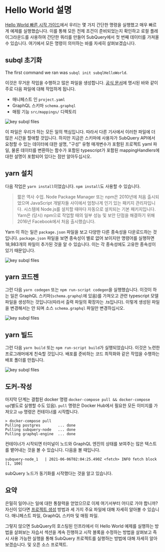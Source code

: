 # Hello World 설명

[Hello World 빠른 시작 가이드](helloworld-localhost.md)에서 우리는 몇 가지 간단한 명령을 실행했고 매우 빠르게 예제를 실행했습니다. 이를 통해 모든 전제 조건이 준비되었는지 확인하고 로컬 플레이그라운드를 사용하여 간단한 쿼리를 만들어 SubQuery에서 첫 번째 데이터를 가져올 수 있습니다. 여기에서 모든 명령이 의미하는 바를 자세히 살펴보겠습니다.

## subql 초기화

The first command we ran was `subql init subqlHelloWorld`.

이것은 무거운 작업을 수행하고 많은 파일을 생성합니다. [공식 문서](quickstart.md#configure-and-build-the-starter-project)에 명시된 바와 같이 주로 다음 파일에 대해 작업하게 됩니다.

- 매니페스트 인 `project.yaml`
- GraphQL 스키마 `schema.graphql`
- 매핑 기능 `src/mappings/` 디렉토리

![key subql files](/assets/img/main_subql_files.png)

이 파일은 우리가 하는 모든 일의 핵심입니다. 따라서 다른 기사에서 이러한 파일에 더 많은 시간을 할애할 것입니다. 하지만 지금은 스키마에 사용자가 SubQuery API에서 요청할 수 있는 데이터에 대한 설명, "구성" 유형 매개변수가 포함된 프로젝트 yaml 파일, 물론 데이터를 변환하는 함수가 포함된 typescript가 포함된 mappingHandlers에 대한 설명이 포함되어 있다는 점만 알아두십시오.

## yarn 설치

다음 작업은 `yarn install`이었습니다. `npm install`도 사용할 수 있습니다.

> 짧은 역사 수업. Node Package Manager 또는 npm은 2010년에 처음 출시되었으며 JavaScript 개발자들 사이에서 엄청나게 인기 있는 패키지 관리자입니다. 시스템에 Node.js를 설치할 때마다 자동으로 설치되는 기본 패키지입니다. Yarn은 (당시) npm으로 작업할 때의 일부 성능 및 보안 단점을 해결하기 위해 2016년 Facebook에서 처음 출시했습니다.

Yarn 이 하는 일은 `package.json` 파일을 보고 다양한 다른 종속성을 다운로드하는 것입니다. `package.json` 파일을 보면 종속성이 별로 없어 보이지만 명령어를 실행하면 18,983개의 파일이 추가된 것을 알 수 있습니다. 이는 각 종속성에도 고유한 종속성이 있기 때문입니다.

![key subql files](/assets/img/dependencies.png)

## yarn 코드젠

그런 다음 `yarn codegen` 또는 `npm run-script codegen`을 실행했습니다. 이것이 하는 일은 GraphQL 스키마(`schema.graphql`에 있음)를 가져오고 관련 typescript 모델 파일을 생성하는 것입니다(따라서 출력 파일의 확장자는 .ts입니다). 이렇게 생성된 파일을 변경해서는 안 되며 소스 `schema.graphql` 파일만 변경하십시오.

![key subql files](/assets/img/typescript.png)

## yarn 빌드

그런 다음 `yarn build` 또는 `npm run-script build`가 실행되었습니다. 이것은 노련한 프로그래머에게 친숙할 것입니다. 배포를 준비하는 코드 최적화와 같은 작업을 수행하는 배포 폴더를 만듭니다.

![key subql files](/assets/img/distribution_folder.png)

## 도커-작성

마지막 단계는 결합된 docker 명령 `docker-compose pull && docker-compose up`(별도로 실행할 수도 있음). `pull` 명령은 Docker Hub에서 필요한 모든 이미지를 가져오고 `up` 명령은 컨테이너를 시작합니다.

```shell
> docker-compose pull
Pulling postgres        ... done
Pulling subquery-node   ... done
Pulling graphql-engine  ... done
```

컨테이너가 시작되면 터미널이 노드와 GraphQL 엔진의 상태를 보여주는 많은 텍스트를 뱉어내는 것을 볼 수 있습니다. 다음을 볼 때입니다.

```
subquery-node_1   | 2021-06-06T02:04:25.490Z <fetch> INFO fetch block [1, 100]
```

subQuery 노드가 동기화를 시작했다는 것을 알고 있습니다.

## 요약

은밀히 일어나는 일에 대한 통찰력을 얻었으므로 이제 여기서부터 어디로 가야 합니까? 자신이 있다면 [프로젝트 생성](../create/introduction.md) 방법과 세 가지 주요 파일에 대해 자세히 알아볼 수 있습니다. 매니페스트 파일, GraphQL 스키마 및 매핑 파일.

그렇지 않으면 SubQuery의 호스팅된 인프라에서 이 Hello World 예제를 실행하는 방법을 살펴보는 자습서 섹션을 계속 진행하고 시작 블록을 수정하는 방법을 살펴보고 즉시 사용 가능한 실행을 통해 SubQuery 프로젝트를 실행하는 방법에 대해 자세히 알아보겠습니다. 및 오픈 소스 프로젝트.
